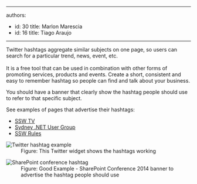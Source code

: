 

---
authors:
  - id: 30
    title: Marlon Marescia
  - id: 16
    title: Tiago Araujo
---




<span class='intro'> Twitter hashtags aggregate similar subjects on one page, so users can search for a particular trend, news, event, etc. <br><br>It is a free tool that can be used in combination with other forms of promoting services, products and events. Create a short, consistent and easy to remember hashtag so people can find and&#160;talk about your business.​<br> </span>

<p>​You should have a banner that clearly show the hashtag people should use to refer to that specific subject. </p><p>See examples of pages that advertise their hashtags&#58;</p><ul><li>
      <a href="http&#58;//tv.ssw.com/" target="_blank">SSW TV</a></li><li>
      <a href="http&#58;//www.ssw.com.au/ssw/NETUG/Sydney.aspx" target="_blank">Sydney .NET User Group</a></li><li>
      <a href="/">SSW Rules</a></li></ul><dl class="image"><dt>
      <img src="/Communication/RulesToBetterSocialNetworking/PublishingImages/hashtag-twitter.jpg" alt="Twitter hashtag example" />
   </dt><dd>Figure&#58; This Twitter widget shows​ the hashtags working</dd></dl><dl class="goodImage"><dt>​​<img src="/Communication/RulesToBetterSocialNetworking/PublishingImages/sharepoint-conference-hashtag.jpg" alt="SharePoint conference hashtag" /></dt><dd>Figure&#58; Good Example - SharePoint Conference 2014 banner to advertise the hashtag people should use</dd></dl>



